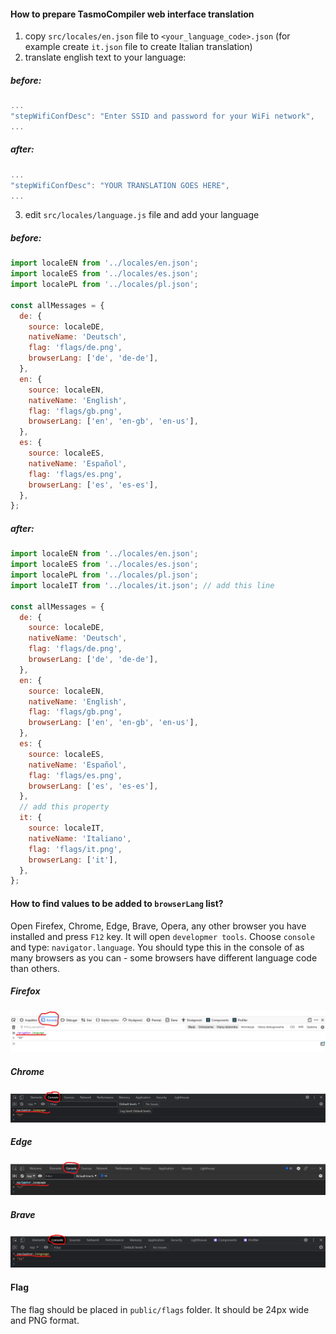 #### How to prepare TasmoCompiler web interface translation

1. copy `src/locales/en.json` file to `<your_language_code>.json` (for example create `it.json` file to create Italian translation)
2. translate english text to your language:

##### before:

```javascript
...
"stepWifiConfDesc": "Enter SSID and password for your WiFi network",
...
```

##### after:

```javascript
...
"stepWifiConfDesc": "YOUR TRANSLATION GOES HERE",
...
```

3. edit `src/locales/language.js` file and add your language

##### before:

```javascript
import localeEN from '../locales/en.json';
import localeES from '../locales/es.json';
import localePL from '../locales/pl.json';

const allMessages = {
  de: {
    source: localeDE,
    nativeName: 'Deutsch',
    flag: 'flags/de.png',
    browserLang: ['de', 'de-de'],
  },
  en: {
    source: localeEN,
    nativeName: 'English',
    flag: 'flags/gb.png',
    browserLang: ['en', 'en-gb', 'en-us'],
  },
  es: {
    source: localeES,
    nativeName: 'Español',
    flag: 'flags/es.png',
    browserLang: ['es', 'es-es'],
  },
};
```

##### after:

```javascript
import localeEN from '../locales/en.json';
import localeES from '../locales/es.json';
import localePL from '../locales/pl.json';
import localeIT from '../locales/it.json'; // add this line

const allMessages = {
  de: {
    source: localeDE,
    nativeName: 'Deutsch',
    flag: 'flags/de.png',
    browserLang: ['de', 'de-de'],
  },
  en: {
    source: localeEN,
    nativeName: 'English',
    flag: 'flags/gb.png',
    browserLang: ['en', 'en-gb', 'en-us'],
  },
  es: {
    source: localeES,
    nativeName: 'Español',
    flag: 'flags/es.png',
    browserLang: ['es', 'es-es'],
  },
  // add this property
  it: {
    source: localeIT,
    nativeName: 'Italiano',
    flag: 'flags/it.png',
    browserLang: ['it'],
  },
};
```

#### How to find values to be added to `browserLang` list?

Open Firefex, Chrome, Edge, Brave, Opera, any other browser you have installed and press `F12` key. It will open `developmer tools`. Choose `console` and type: `navigator.language`. You should type this in the console of as many browsers as you can - some browsers have different language code than others.

##### Firefox

![Firefox](./docs/images/firefox-browserLang.png)

##### Chrome

![Chrome](./docs/images/chrome-browserLang.png)

##### Edge

![Edge](./docs/images/edge-browserLang.png)

##### Brave

![Brave](./docs/images/brave-browserLang.png)

#### Flag

The flag should be placed in `public/flags` folder. It should be 24px wide and PNG format.
